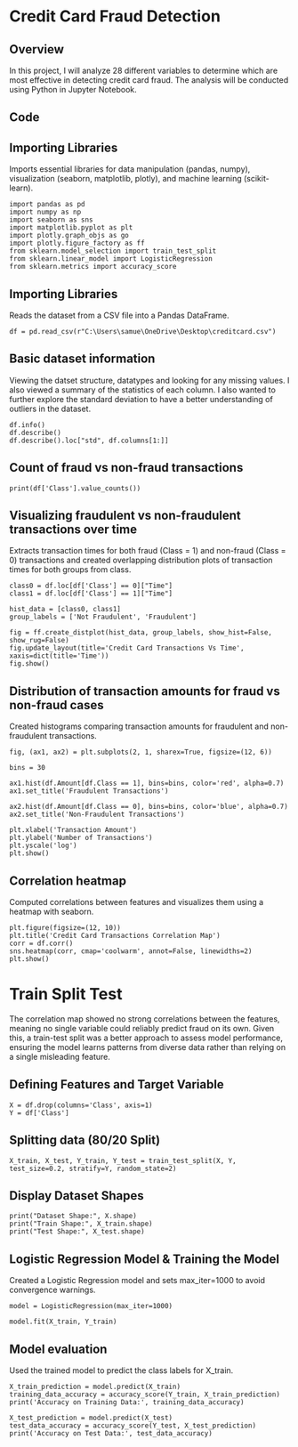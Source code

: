 # Credit Card Fraud Detection

## Overview 
In this project, I will analyze 28 different variables to determine which are most effective in detecting credit card fraud. The analysis will be conducted using Python in Jupyter Notebook.

## Code 
## Importing Libraries
Imports essential libraries for data manipulation (pandas, numpy), visualization (seaborn, matplotlib, plotly), and machine learning (scikit-learn).
```pyt
import pandas as pd
import numpy as np
import seaborn as sns
import matplotlib.pyplot as plt
import plotly.graph_objs as go
import plotly.figure_factory as ff
from sklearn.model_selection import train_test_split
from sklearn.linear_model import LogisticRegression
from sklearn.metrics import accuracy_score
```
## Importing Libraries
Reads the dataset from a CSV file into a Pandas DataFrame.
```pyt
df = pd.read_csv(r"C:\Users\samue\OneDrive\Desktop\creditcard.csv")
```
## Basic dataset information
Viewing the datset structure, datatypes and looking for any missing values. I also viewed a summary of the statistics of each column. I also wanted to further explore the standard deviation to have a better understanding of outliers in the dataset.
```pyt
df.info()
df.describe()
df.describe().loc["std", df.columns[1:]]
```

## Count of fraud vs non-fraud transactions
```pyt
print(df['Class'].value_counts())
```

## Visualizing fraudulent vs non-fraudulent transactions over time
Extracts transaction times for both fraud (Class = 1) and non-fraud (Class = 0) transactions and created overlapping distribution plots of transaction times for both groups from class.
```pyt
class0 = df.loc[df['Class'] == 0]["Time"]
class1 = df.loc[df['Class'] == 1]["Time"]

hist_data = [class0, class1]
group_labels = ['Not Fraudulent', 'Fraudulent']

fig = ff.create_distplot(hist_data, group_labels, show_hist=False, show_rug=False)
fig.update_layout(title='Credit Card Transactions Vs Time', xaxis=dict(title='Time'))
fig.show()
```

## Distribution of transaction amounts for fraud vs non-fraud cases
Created histograms comparing transaction amounts for fraudulent and non-fraudulent transactions.
```pyt
fig, (ax1, ax2) = plt.subplots(2, 1, sharex=True, figsize=(12, 6))

bins = 30

ax1.hist(df.Amount[df.Class == 1], bins=bins, color='red', alpha=0.7)
ax1.set_title('Fraudulent Transactions')

ax2.hist(df.Amount[df.Class == 0], bins=bins, color='blue', alpha=0.7)
ax2.set_title('Non-Fraudulent Transactions')

plt.xlabel('Transaction Amount')
plt.ylabel('Number of Transactions')
plt.yscale('log')
plt.show()
```
## Correlation heatmap
Computed correlations between features and visualizes them using a heatmap with seaborn.
```pyt
plt.figure(figsize=(12, 10))
plt.title('Credit Card Transactions Correlation Map')
corr = df.corr()
sns.heatmap(corr, cmap='coolwarm', annot=False, linewidths=2)
plt.show()
```
# Train Split Test
The correlation map showed no strong correlations between the features, meaning no single variable could reliably predict fraud on its own. Given this, a train-test split was a better approach to assess model performance, ensuring the model learns patterns from diverse data rather than relying on a single misleading feature.

## Defining Features and Target Variable
```pyt
X = df.drop(columns='Class', axis=1)
Y = df['Class']
```
## Splitting data (80/20 Split)
```pyt
X_train, X_test, Y_train, Y_test = train_test_split(X, Y, test_size=0.2, stratify=Y, random_state=2)
```
## Display Dataset Shapes
```pyt
print("Dataset Shape:", X.shape)
print("Train Shape:", X_train.shape)
print("Test Shape:", X_test.shape)
```

## Logistic Regression Model & Training the Model
Created a Logistic Regression model and sets max_iter=1000 to avoid convergence warnings.
```pyt
model = LogisticRegression(max_iter=1000)

model.fit(X_train, Y_train)
```
## Model evaluation
Used the trained model to predict the class labels for X_train.
```pyt
X_train_prediction = model.predict(X_train)
training_data_accuracy = accuracy_score(Y_train, X_train_prediction)
print('Accuracy on Training Data:', training_data_accuracy)

X_test_prediction = model.predict(X_test)
test_data_accuracy = accuracy_score(Y_test, X_test_prediction)
print('Accuracy on Test Data:', test_data_accuracy)
```




